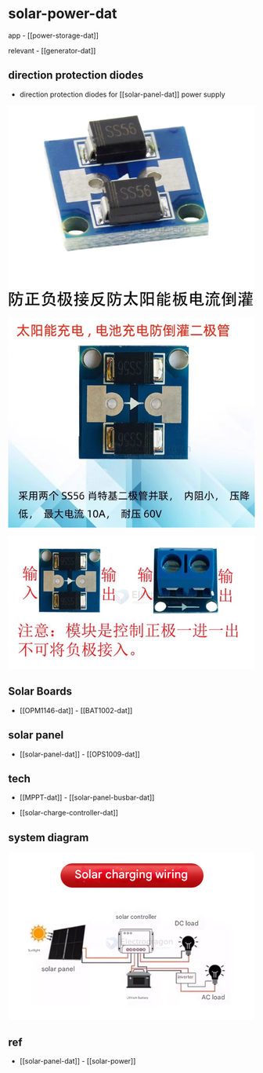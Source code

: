 
# solar-power-dat

app - [[power-storage-dat]]

relevant - [[generator-dat]]

## direction protection diodes

- direction protection diodes for [[solar-panel-dat]] power supply 

![](2024-01-24-16-10-06.png)

![](2024-01-24-16-11-57.png)

![](2024-01-24-16-12-15.png)


## Solar Boards 

- [[OPM1146-dat]] - [[BAT1002-dat]]

## solar panel 

- [[solar-panel-dat]] - [[OPS1009-dat]]





## tech 

- [[MPPT-dat]] - [[solar-panel-busbar-dat]]

- [[solar-charge-controller-dat]]



## system diagram

![](2025-09-11-12-07-50.png)


## ref 

- [[solar-panel-dat]] - [[solar-power]]